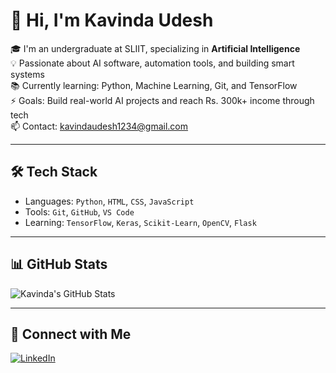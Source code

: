 # 👋 Hi, I'm Kavinda Udesh

🎓 I'm an undergraduate at SLIIT, specializing in **Artificial Intelligence**  
💡 Passionate about AI software, automation tools, and building smart systems  
📚 Currently learning: Python, Machine Learning, Git, and TensorFlow  
⚡ Goals: Build real-world AI projects and reach Rs. 300k+ income through tech  
📫 Contact: kavindaudesh1234@gmail.com

---

## 🛠️ Tech Stack
- Languages: `Python`, `HTML`, `CSS`, `JavaScript`
- Tools: `Git`, `GitHub`, `VS Code`
- Learning: `TensorFlow`, `Keras`, `Scikit-Learn`, `OpenCV`, `Flask`

---

## 📊 GitHub Stats
![Kavinda's GitHub Stats](https://github-readme-stats.vercel.app/api?username=udeshkavinda&show_icons=true&theme=radical)

---

## 🔗 Connect with Me
[![LinkedIn](https://img.shields.io/badge/LinkedIn-blue?logo=linkedin)](https://www.linkedin.com/in/yourprofile/)



